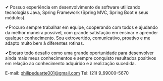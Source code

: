 ✔ Possuo experiência em desenvolvimento de software utilizando tecnologias Java, Spring Framework (Spring MVC, Spring Boot e seus módulos).

✔Procuro sempre trabalhar em equipe, cooperando com todos e ajudando da melhor maneira possível, com grande satisfação em ensinar e aprender qualquer conhecimento. Sou extrovertido, comunicativo, proativo e me adapto muito bem à diferentes rotinas.

✔Encaro todo desafio como uma grande oportunidade para desenvolver ainda mais meus conhecimentos e sempre conquisto resultados positivos em relação ao conhecimento adquirido e à realização sucedida.

E-mail: philipeduarte001@gmail.com
Tel: (21) 9_99000-5670
